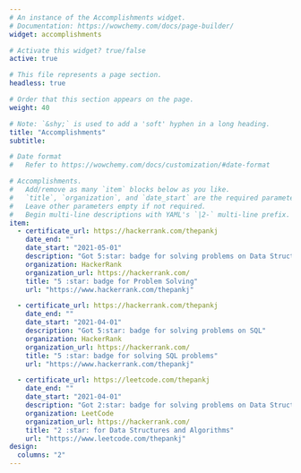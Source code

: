 ```yaml
---
# An instance of the Accomplishments widget.
# Documentation: https://wowchemy.com/docs/page-builder/
widget: accomplishments

# Activate this widget? true/false
active: true

# This file represents a page section.
headless: true

# Order that this section appears on the page.
weight: 40

# Note: `&shy;` is used to add a 'soft' hyphen in a long heading.
title: "Accomplishments"
subtitle:

# Date format
#   Refer to https://wowchemy.com/docs/customization/#date-format

# Accomplishments.
#   Add/remove as many `item` blocks below as you like.
#   `title`, `organization`, and `date_start` are the required parameters.
#   Leave other parameters empty if not required.
#   Begin multi-line descriptions with YAML's `|2-` multi-line prefix.
item:
  - certificate_url: https://hackerrank.com/thepankj
    date_end: ""
    date_start: "2021-05-01"
    description: "Got 5:star: badge for solving problems on Data Structures and Algorithms"
    organization: HackerRank
    organization_url: https://hackerrank.com/
    title: "5 :star: badge for Problem Solving"
    url: "https://www.hackerrank.com/thepankj"

  - certificate_url: https://hackerrank.com/thepankj
    date_end: ""
    date_start: "2021-04-01"
    description: "Got 5:star: badge for solving problems on SQL"
    organization: HackerRank
    organization_url: https://hackerrank.com/
    title: "5 :star: badge for solving SQL problems"
    url: "https://www.hackerrank.com/thepankj"

  - certificate_url: https://leetcode.com/thepankj
    date_end: ""
    date_start: "2021-04-01"
    description: "Got 2:star: badge for solving problems on Data Structures and Algorithms"
    organization: LeetCode
    organization_url: https://hackerrank.com/
    title: "2 :star: for Data Structures and Algorithms"
    url: "https://www.leetcode.com/thepankj"
design:
  columns: "2"
---
```


